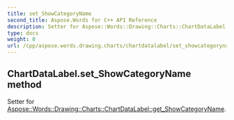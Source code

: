 ```yaml
---
title: set_ShowCategoryName
second_title: Aspose.Words for C++ API Reference
description: Setter for Aspose::Words::Drawing::Charts::ChartDataLabel::get_ShowCategoryName. 
type: docs
weight: 0
url: /cpp/aspose.words.drawing.charts/chartdatalabel/set_showcategoryname/
---
```

## ChartDataLabel.set_ShowCategoryName method


Setter for [Aspose::Words::Drawing::Charts::ChartDataLabel::get_ShowCategoryName](./get_showcategoryname/).

